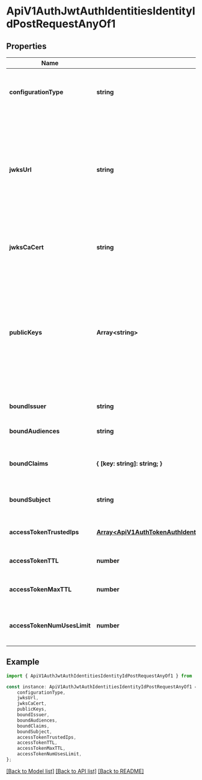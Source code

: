 # ApiV1AuthJwtAuthIdentitiesIdentityIdPostRequestAnyOf1


## Properties

Name | Type | Description | Notes
------------ | ------------- | ------------- | -------------
**configurationType** | **string** | The configuration for validating JWTs. Must be one of: \&#39;jwks\&#39;, \&#39;static\&#39; | [default to undefined]
**jwksUrl** | **string** | The URL of the JWKS endpoint. Required if configurationType is \&#39;jwks\&#39;. This endpoint must serve JSON Web Key Sets (JWKS) containing the public keys used to verify JWT signatures. | [optional] [default to '']
**jwksCaCert** | **string** | The PEM-encoded CA certificate for validating the TLS connection to the JWKS endpoint. | [optional] [default to '']
**publicKeys** | **Array&lt;string&gt;** | A list of PEM-encoded public keys used to verify JWT signatures. Required if configurationType is \&#39;static\&#39;. Each key must be in RSA or ECDSA format and properly PEM-encoded with BEGIN/END markers. | [default to undefined]
**boundIssuer** | **string** | The unique identifier of the JWT provider. | [optional] [default to '']
**boundAudiences** | **string** | The list of intended recipients. | [optional] [default to '']
**boundClaims** | **{ [key: string]: string; }** | The attributes that should be present in the JWT for it to be valid. | [default to undefined]
**boundSubject** | **string** | The expected principal that is the subject of the JWT. | [optional] [default to '']
**accessTokenTrustedIps** | [**Array&lt;ApiV1AuthTokenAuthIdentitiesIdentityIdPostRequestAccessTokenTrustedIpsInner&gt;**](ApiV1AuthTokenAuthIdentitiesIdentityIdPostRequestAccessTokenTrustedIpsInner.md) | The IPs or CIDR ranges that access tokens can be used from. | [optional] [default to undefined]
**accessTokenTTL** | **number** | The lifetime for an access token in seconds. | [optional] [default to 2592000]
**accessTokenMaxTTL** | **number** | The maximum lifetime for an access token in seconds. | [optional] [default to 2592000]
**accessTokenNumUsesLimit** | **number** | The maximum number of times that an access token can be used. | [optional] [default to 0]

## Example

```typescript
import { ApiV1AuthJwtAuthIdentitiesIdentityIdPostRequestAnyOf1 } from './api';

const instance: ApiV1AuthJwtAuthIdentitiesIdentityIdPostRequestAnyOf1 = {
    configurationType,
    jwksUrl,
    jwksCaCert,
    publicKeys,
    boundIssuer,
    boundAudiences,
    boundClaims,
    boundSubject,
    accessTokenTrustedIps,
    accessTokenTTL,
    accessTokenMaxTTL,
    accessTokenNumUsesLimit,
};
```

[[Back to Model list]](../README.md#documentation-for-models) [[Back to API list]](../README.md#documentation-for-api-endpoints) [[Back to README]](../README.md)
